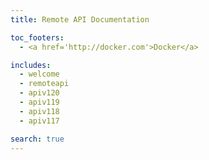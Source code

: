 ```yaml
---
title: Remote API Documentation

toc_footers:
  - <a href='http://docker.com'>Docker</a>

includes:
  - welcome
  - remoteapi
  - apiv120
  - apiv119
  - apiv118
  - apiv117

search: true
---
```




